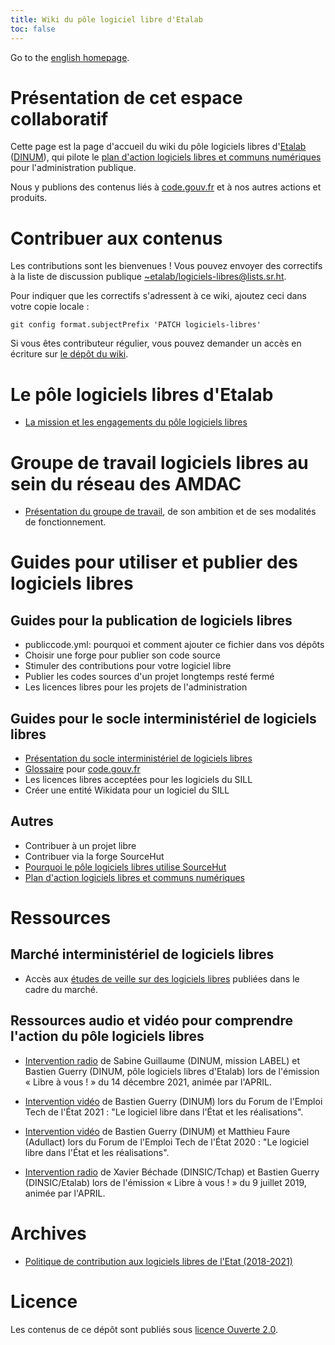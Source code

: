```yaml
---
title: Wiki du pôle logiciel libre d'Etalab
toc: false
---
```


Go to the [english homepage](index.en.md).

# Présentation de cet espace collaboratif

Cette page est la page d'accueil du wiki du pôle logiciels libres
d'[Etalab](https://www.etalab.gouv.fr/)
([DINUM](https://www.numerique.gouv.fr/)), qui pilote le [plan
d'action logiciels libres et communs
numériques](https://communs.numerique.gouv.fr/plan-action-logiciels-libres-et-communs-numeriques/)
pour l'administration publique.

Nous y publions des contenus liés à [code.gouv.fr](https://code.gouv.fr)
et à nos autres actions et produits.

# Contribuer aux contenus

Les contributions sont les bienvenues !  Vous pouvez envoyer des
correctifs à la liste de discussion publique
[~etalab/logiciels-libres@lists.sr.ht](mailto:~etalab/logiciels-libres@lists.sr.ht).

Pour indiquer que les correctifs s'adressent à ce wiki, ajoutez ceci
dans votre copie locale :

`git config format.subjectPrefix 'PATCH logiciels-libres'`

Si vous êtes contributeur régulier, vous pouvez demander un accès en
écriture sur [le dépôt du
wiki](https://git.sr.ht/~etalab/logiciels-libres).

# Le pôle logiciels libres d'Etalab

- [La mission et les engagements du pôle logiciels libres](pole-logiciels-libres-mission-et-engagements.md)

# Groupe de travail logiciels libres au sein du réseau des AMDAC

- [Présentation du groupe de travail](gtt-ll-amdac.md), de son ambition et de ses modalités de fonctionnement.

# Guides pour utiliser et publier des logiciels libres

## Guides pour la publication de logiciels libres

- publiccode.yml: pourquoi et comment ajouter ce fichier dans vos
  dépôts
- Choisir une forge pour publier son code source
- Stimuler des contributions pour votre logiciel libre
- Publier les codes sources d'un projet longtemps resté fermé
- Les licences libres pour les projets de l'administration

## Guides pour le socle interministériel de logiciels libres

- [Présentation du socle interministériel de logiciels libres](sill.md)
- [Glossaire](glossary.fr.md) pour [code.gouv.fr](https://code.gouv.fr)
- Les licences libres acceptées pour les logiciels du SILL
- Créer une entité Wikidata pour un logiciel du SILL

## Autres

- Contribuer à un projet libre
- Contribuer via la forge SourceHut
- [Pourquoi le pôle logiciels libres utilise SourceHut](pourquoi-sourcehut.md)
- [Plan d'action logiciels libres et communs numériques](plan-action-logiciels-libres-communs-numeriques.md)

<!-- # Projets auxquels contribue le pôle logiciels libres -->

# Ressources 

## Marché interministériel de logiciels libres

- Accès aux [études de veille sur des logiciels
  libres](https://gitlab.adullact.net/marche-sll/etudes-de-veille/)
  publiées dans le cadre du marché.

## Ressources audio et vidéo pour comprendre l'action du pôle logiciels libres

- [Intervention
  radio](https://www.libreavous.org/126-plan-d-action-du-gouvernement-sur-les-logiciels-libres)
  de Sabine Guillaume (DINUM, mission LABEL) et Bastien Guerry (DINUM,
  pôle logiciels libres d'Etalab) lors de l'émission « Libre à
  vous ! » du 14 décembre 2021, animée par l'APRIL.
  
- [Intervention vidéo](https://www.dailymotion.com/video/x85zvwx) de
  Bastien Guerry (DINUM) lors du Forum de l'Emploi Tech de l'État
  2021 : "Le logiciel libre dans l'État et les réalisations".
  
- [Intervention vidéo](https://www.dailymotion.com/video/x7xqldm) de
  Bastien Guerry (DINUM) et Matthieu Faure (Adullact) lors du Forum de
  l'Emploi Tech de l'État 2020 : "Le logiciel libre dans l'État et les
  réalisations".

- [Intervention
  radio](https://www.libreavous.org/33-dinsic-ziklibrenbib-irfm-et-parcoursup)
  de Xavier Béchade (DINSIC/Tchap) et Bastien Guerry (DINSIC/Etalab)
  lors de l'émission « Libre à vous ! » du 9 juillet 2019, animée par
  l'APRIL.

# Archives

- [Politique de contribution aux logiciels libres de l'Etat (2018-2021)](pocos/index.md)

# Licence

Les contenus de ce dépôt sont publiés sous [licence Ouverte 2.0](LICENSE.md).

